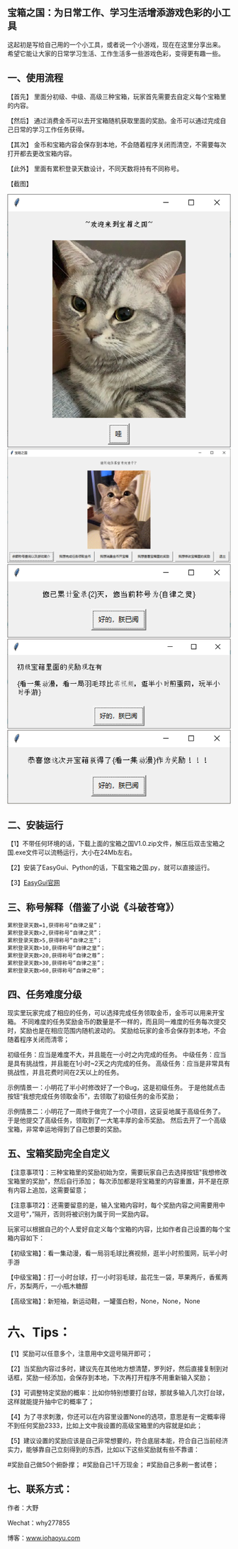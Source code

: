 ## 宝箱之国：为日常工作、学习生活增添游戏色彩的小工具

这起初是写给自己用的一个小工具，或者说一个小游戏，现在在这里分享出来。
希望它能让大家的日常学习生活、工作生活多一些游戏色彩，变得更有趣一些。

## 一、使用流程

【首先】
里面分初级、中级、高级三种宝箱，玩家首先需要去自定义每个宝箱里的内容。

【然后】
通过消费金币可以去开宝箱随机获取里面的奖励。金币可以通过完成自己日常的学习工作任务获得。

【其次】
金币和宝箱内容会保存到本地，不会随着程序关闭而清空，不需要每次打开都去更改宝箱内容。

【此外】
里面有累积登录天数设计，不同天数将持有不同称号。

【截图】

![截图1](1.png)
![截图2](2.png)
![截图3](3.png)
![截图4](4.png)
![截图5](5.png)

## 二、安装运行

【1】不带任何环境的话，下载上面的宝箱之国V1.0.zip文件，解压后双击宝箱之国.exe文件可以流畅运行，大小在24Mb左右。

【2】安装了EasyGui、Python的话，下载宝箱之国.py，就可以直接运行。

【3】[EasyGui官网](https://github.com/robertlugg/easygui)


## 三、称号解释（借鉴了小说《斗破苍穹》）
~~~~~~~~~~~~~~~~~~~~~~~~~~~~~~~~~~~~~
累积登录天数=1,获得称号“自律之星”；
累积登录天数>2,获得称号“自律之灵”；
累积登录天数>5,获得称号“自律之王”；
累积登录天数>10,获得称号“自律之皇”；
累积登录天数>20,获得称号“自律之尊”；
累积登录天数>30,获得称号“自律之圣”；
累积登录天数>60,获得称号“自律之帝”；
~~~~~~~~~~~~~~~~~~~~~~~~~~~~~~~~~~~~~
## 四、任务难度分级

现实里玩家完成了相应的任务，可以选择完成任务领取金币，金币可以用来开宝箱。
不同难度的任务奖励金币的数量是不一样的，而且同一难度的任务每次提交时，奖励也是在相应范围内随机波动的。
奖励给玩家的金币会保存到本地，不会随着程序关闭而清零；

初级任务：应当是难度不大，并且能在一小时之内完成的任务。
中级任务：应当是具有挑战性，并且能在1小时~2天之内完成的任务。
高级任务：应当是非常具有挑战性，并且花费时间在2天以上的任务。

示例情景一：小明花了半小时修改好了一个Bug，这是初级任务。
于是他就点击按钮“我想完成任务领取金币”，去领取了初级任务的金币奖励；

示例情景二：小明花了一周终于做完了一个小项目，这妥妥地属于高级任务了。
于是他提交了高级任务，领取到了一大笔丰厚的金币奖励。
然后去开了一个高级宝箱，非常幸运地得到了自己想要的奖励。

## 五、宝箱奖励完全自定义

【注意事项1】：三种宝箱里的奖励初始为空，需要玩家自己去选择按钮"我想修改宝箱里的奖励"，然后自行添加；
每次添加都是将宝箱里的内容重置，并不是在原有内容上追加，这需要留意；

【注意事项2】：还需要留意的是，输入宝箱内容时，每个奖励内容之间需要用中文逗号“，”隔开，否则将被识别为属于同一奖励内容。

玩家可以根据自己的个人爱好自定义每个宝箱的内容，比如作者自己设置的每个宝箱内容如下：

【初级宝箱】：看一集动漫，看一局羽毛球比赛视频，逛半小时煎蛋网，玩半小时手游

【中级宝箱】：打一小时台球，打一小时羽毛球，盐花生一袋，苹果两斤，香蕉两斤，苏梨两斤，一小瓶木糖醇

【高级宝箱】：新短袖，新运动鞋，一罐蛋白粉，None，None，None

# 六、Tips：

【1】奖励可以任意多个，注意用中文逗号隔开即可；

【2】当奖励内容过多时，建议先在其他地方想清楚，罗列好，然后直接复制到对话框，奖励一经添加，会保存到本地，下次再打开程序不用重新输入奖励；

【3】可调整特定奖励的概率：比如你特别想要打台球，那就多输入几次打台球，这样就能提升抽中它的概率了；

【4】为了寻求刺激，你还可以在内容里设置None的选项，意思是有一定概率得不到任何奖励2333，比如上文中我设置的高级宝箱里的内容就是如此；

【5】建议设置的奖励应该是自己非常想要的，符合底层本能，符合自己当前经济实力，能够靠自己立刻得到的东西，比如以下这些奖励就有些不靠谱：

#奖励自己做50个俯卧撑；
#奖励自己1千万现金；
#奖励自己多刷一套试卷；

## 七、联系方式：

作者：大野

Wechat：why277855

博客：www.iohaoyu.com
